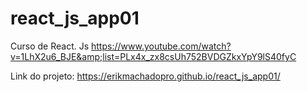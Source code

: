 # react_js_app01
Curso de React. Js https://www.youtube.com/watch?v=1LhX2u6_BJE&amp;list=PLx4x_zx8csUh752BVDGZkxYpY9lS40fyC

Link do projeto: https://erikmachadopro.github.io/react_js_app01/
